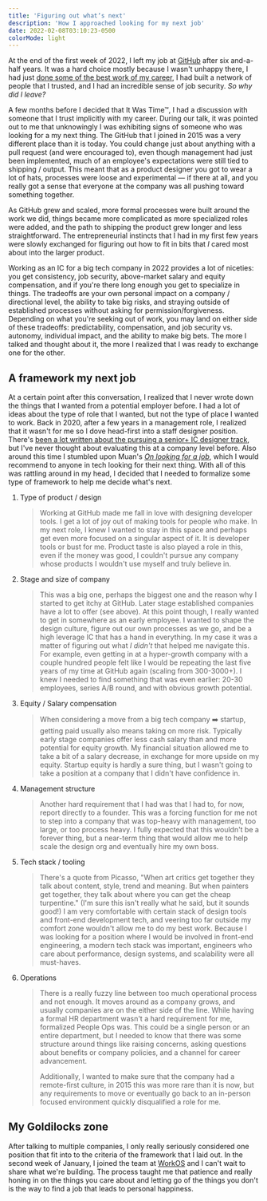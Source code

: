 ```yaml
---
title: 'Figuring out whatʼs next'
description: 'How I approached looking for my next job'
date: 2022-02-08T03:10:23-0500
colorMode: light
---
```


At the end of the first week of 2022, I left my job at [GitHub](https://github.com) after six and-a-half years. It was a hard choice mostly because I wasn't unhappy there, I had just [done some of the best work of my career](https://github.com/features/issues), I had built a network of people that I trusted, and I had an incredible sense of job security. _So why did I leave?_

A few months before I decided that It Was Time™, I had a discussion with someone that I trust implicitly with my career. During our talk, it was pointed out to me that unknowingly I was exhibiting signs of someone who was looking for a my next thing. The GitHub that I joined in 2015 was a very different place than it is today. You could change just about anything with a pull request (and were encouraged to), even though management had just been implemented, much of an employee's expectations were still tied to shipping / output. This meant that as a product designer you got to wear a lot of hats, processes were loose and experimental — if there at all, and you really got a sense that everyone at the company was all pushing toward something together.

As GitHub grew and scaled, more formal processes were built around the work we did, things became more complicated as more specialized roles were added, and the path to shipping the product grew longer and less straightforward. The entrepreneurial instincts that I had in my first few years were slowly exchanged for figuring out how to fit in bits that _I_ cared most about into the larger product.

Working as an IC for a big tech company in 2022 provides a lot of niceties: you get consistency, job security, above-market salary and equity compensation, and if you're there long enough you get to specialize in things. The tradeoffs are your own personal impact on a company / directional level, the ability to take big risks, and straying outside of established processes without asking for permission/forgiveness. Depending on what you're seeking out of work, you may land on either side of these tradeoffs: predictability, compensation, and job security vs. autonomy, individual impact, and the ability to make big bets. The more I talked and thought about it, the more I realized that I was ready to exchange one for the other.

## A framework my next job

At a certain point after this conversation, I realized that I never wrote down the things that I wanted from a potential employer before. I had a lot of ideas about the type of role that I wanted, but not the type of place I wanted to work. Back in 2020, after a few years in a management role, I realized that it wasn't for me so I dove head-first into a staff designer position. There's [been a lot written about the pursuing a senior+ IC designer track](https://staff.design), but I've never thought about evaluating this at a company level before. Also around this time I stumbled upon Muan's _[On looking for a job](https://muan.co/2021/12/15/notes-on-looking-for-a-job/)_, which I would recommend to anyone in tech looking for their next thing. With all of this was rattling around in my head, I decided that I needed to formalize some type of framework to help me decide what's next.

1. Type of product / design

   > Working at GitHub made me fall in love with designing developer tools. I get a lot of joy out of making tools for people who make. In my next role, I knew I wanted to stay in this space and perhaps get even more focused on a singular aspect of it. It is developer tools or bust for me. Product taste is also played a role in this, even if the money was good, I couldn't pursue any company whose products I wouldn't use myself and truly believe in.

1. Stage and size of company

   > This was a big one, perhaps the biggest one and the reason why I started to get itchy at GitHub. Later stage established companies have a lot to offer (see above). At this point though, I really wanted to get in somewhere as an early employee. I wanted to shape the design culture, figure out our own processes as we go, and be a high leverage IC that has a hand in everything. In my case it was a matter of figuring out what _I didn't_ that helped me navigate this. For example, even getting in at a hyper-growth company with a couple hundred people felt like I would be repeating the last five years of my time at GitHub again (scaling from 300-3000+). I knew I needed to find something that was even earlier: 20-30 employees, series A/B round, and with obvious growth potential.

1. Equity / Salary compensation

   > When considering a move from a big tech company ➡️ startup, getting paid usually also means taking on more risk. Typically early stage companies offer less cash salary than and more potential for equity growth. My financial situation allowed me to take a bit of a salary decrease, in exchange for more upside on my equity. Startup equity is hardly a sure thing, but I wasn't going to take a position at a company that I didn't have confidence in.

1. Management structure

   > Another hard requirement that I had was that I had to, for now, report directly to a founder. This was a forcing function for me not to step into a company that was top-heavy with management, too large, or too process heavy. I fully expected that this wouldn't be a forever thing, but a near-term thing that would allow me to help scale the design org and eventually hire my own boss.

1. Tech stack / tooling

   > There's a quote from Picasso, "When art critics get together they talk about content, style, trend and meaning. But when painters get together, they talk about where you can get the cheap turpentine." (I'm sure this isn't really what he said, but it sounds good!) I am very comfortable with certain stack of design tools and front-end development tech, and veering too far outside my comfort zone wouldn't allow me to do my best work. Because I was looking for a position where I would be involved in front-end engineering, a modern tech stack was important, engineers who care about performance, design systems, and scalability were all must-haves.

1. Operations

   > There is a really fuzzy line between too much operational process and not enough. It moves around as a company grows, and usually companies are on the either side of the line. While having a formal HR department wasn't a hard requirement for me, formalized People Ops was. This could be a single person or an entire department, but I needed to know that there was some structure around things like raising concerns, asking questions about benefits or company policies, and a channel for career advancement.
   >
   > Additionally, I wanted to make sure that the company had a remote-first culture, in 2015 this was more rare than it is now, but any requirements to move or eventually go back to an in-person focused environment quickly disqualified a role for me.

## My Goldilocks zone

After talking to multiple companies, I only really seriously considered one position that fit into to the criteria of the framework that I laid out. In the second week of January, I joined the team at [WorkOS](https://workos.com) and I can't wait to share what we're building. The process taught me that patience and really honing in on the things you care about and letting go of the things you don't is the way to find a job that leads to personal happiness.
